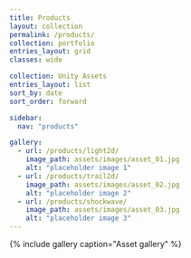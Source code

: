```yaml
---
title: Products
layout: collection
permalink: /products/
collection: portfolio
entries_layout: grid
classes: wide

collection: Unity Assets
entries_layout: list
sort_by: date
sort_order: forward

sidebar: 
  nav: "products"

gallery:
  - url: /products/light2d/
    image_path: assets/images/asset_01.jpg
    alt: "placeholder image 1"
  - url: /products/trail2d/
    image_path: assets/images/asset_02.jpg
    alt: "placeholder image 2"
  - url: /products/shockwave/
    image_path: assets/images/asset_03.jpg
    alt: "placeholder image 3"
---
```


{% include gallery caption="Asset gallery" %}